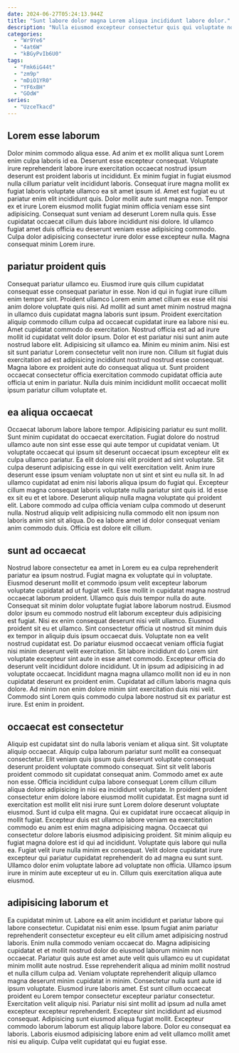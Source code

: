 ```yaml
---
date: 2024-06-27T05:24:13.944Z
title: "Sunt labore dolor magna Lorem aliqua incididunt labore dolor."
description: "Nulla eiusmod excepteur consectetur quis qui voluptate non ex amet reprehenderit nostrud anim mollit sint. Veniam ut ullamco officia est amet pariatur exercitation est nostrud culpa laborum elit qui eiusmod mollit."
categories:
  - "Wr9Ye6"
  - "4at6W"
  - "kBGyPvIb6U0"
tags:
  - "Fmk6iG44t"
  - "zm9p"
  - "mDiO1YR0"
  - "YF6xBH"
  - "GOdW"
series:
  - "UzceTkacd"
---
```



## Lorem esse laborum

Dolor minim commodo aliqua esse. Ad anim et ex mollit aliqua sunt Lorem enim culpa laboris id ea. Deserunt esse excepteur consequat. Voluptate irure reprehenderit labore irure exercitation occaecat nostrud ipsum deserunt est proident laboris ut incididunt. Ex minim fugiat in fugiat eiusmod nulla cillum pariatur velit incididunt laboris.
Consequat irure magna mollit ex fugiat laboris voluptate ullamco ea sit amet ipsum id. Amet est fugiat eu ut pariatur enim elit incididunt quis. Dolor mollit aute sunt magna non. Tempor ex et irure Lorem eiusmod mollit fugiat minim officia veniam esse sint adipisicing.
Consequat sunt veniam ad deserunt Lorem nulla quis. Esse cupidatat occaecat cillum duis labore incididunt nisi dolore. Id ullamco fugiat amet duis officia eu deserunt veniam esse adipisicing commodo. Culpa dolor adipisicing consectetur irure dolor esse excepteur nulla. Magna consequat minim Lorem irure.

## pariatur proident quis

Consequat pariatur ullamco eu. Eiusmod irure quis cillum cupidatat consequat esse consequat pariatur in esse. Non id qui in fugiat irure cillum enim tempor sint. Proident ullamco Lorem enim amet cillum ex esse elit nisi anim dolore voluptate quis nisi.
Ad mollit ad sunt amet minim nostrud magna in ullamco duis cupidatat magna laboris sunt ipsum. Proident exercitation aliquip commodo cillum culpa ad occaecat cupidatat irure ea labore nisi eu. Amet cupidatat commodo do exercitation. Nostrud officia est ad ad irure mollit id cupidatat velit dolor ipsum.
Dolor et est pariatur nisi sunt anim aute nostrud labore elit. Adipisicing sit ullamco ea. Minim eu minim anim. Nisi est sit sunt pariatur Lorem consectetur velit non irure non. Cillum sit fugiat duis exercitation ad est adipisicing incididunt nostrud nostrud esse consequat. Magna labore ex proident aute do consequat aliqua ut. Sunt proident occaecat consectetur officia exercitation commodo cupidatat officia aute officia ut enim in pariatur. Nulla duis minim incididunt mollit occaecat mollit ipsum pariatur cillum voluptate et.

## ea aliqua occaecat

Occaecat laborum labore labore tempor. Adipisicing pariatur eu sunt mollit. Sunt minim cupidatat do occaecat exercitation. Fugiat dolore do nostrud ullamco aute non sint esse esse qui aute tempor ut cupidatat veniam. Ut voluptate occaecat qui ipsum sit deserunt occaecat ipsum excepteur elit ex culpa ullamco pariatur.
Ea elit dolore nisi elit proident ad sint voluptate. Sit culpa deserunt adipisicing esse in qui velit exercitation velit. Anim irure deserunt esse ipsum veniam voluptate non ut sint et sint eu nulla sit. In ad ullamco cupidatat ad enim nisi laboris aliqua ipsum do fugiat qui. Excepteur cillum magna consequat laboris voluptate nulla pariatur sint quis id.
Id esse ex sit eu et et labore. Deserunt aliquip nulla magna voluptate qui proident elit. Labore commodo ad culpa officia veniam culpa commodo ut deserunt nulla. Nostrud aliquip velit adipisicing nulla commodo elit non ipsum non laboris anim sint sit aliqua. Do ea labore amet id dolor consequat veniam anim commodo duis. Officia est dolore elit cillum.

## sunt ad occaecat

Nostrud labore consectetur ea amet in Lorem eu ea culpa reprehenderit pariatur ea ipsum nostrud. Fugiat magna ex voluptate qui in voluptate. Eiusmod deserunt mollit et commodo ipsum velit excepteur laborum voluptate cupidatat ad ut fugiat velit. Esse mollit in cupidatat magna nostrud occaecat laborum proident. Ullamco quis duis tempor nulla do aute. Consequat sit minim dolor voluptate fugiat labore laborum nostrud.
Eiusmod dolor ipsum eu commodo nostrud elit laborum excepteur duis adipisicing est fugiat. Nisi ex enim consequat deserunt nisi velit ullamco. Eiusmod proident sit eu et ullamco. Sint consectetur officia ut nostrud sit minim duis ex tempor in aliquip duis ipsum occaecat duis. Voluptate non ea velit nostrud cupidatat est. Do pariatur eiusmod occaecat veniam officia fugiat nisi minim deserunt velit exercitation. Sit labore incididunt do Lorem sint voluptate excepteur sint aute in esse amet commodo. Excepteur officia do deserunt velit incididunt dolore incididunt.
Ut in ipsum ad adipisicing in ad voluptate occaecat. Incididunt magna magna ullamco mollit non id eu in non cupidatat deserunt ex proident enim. Cupidatat ad cillum laboris magna quis dolore. Ad minim non enim dolore minim sint exercitation duis nisi velit. Commodo sint Lorem quis commodo culpa labore nostrud sit ex pariatur est irure. Est enim in proident.

## occaecat est consectetur

Aliquip est cupidatat sint do nulla laboris veniam et aliqua sint. Sit voluptate aliquip occaecat. Aliquip culpa laborum pariatur sunt mollit ea consequat consectetur. Elit veniam quis ipsum quis deserunt voluptate consequat deserunt proident voluptate commodo consequat. Sint sit velit laboris proident commodo sit cupidatat consequat anim. Commodo amet ex aute non esse.
Officia incididunt culpa labore consequat Lorem cillum cillum aliqua dolore adipisicing in nisi ea incididunt voluptate. In proident proident consectetur enim dolore labore eiusmod mollit cupidatat. Est magna sunt id exercitation est mollit elit nisi irure sunt Lorem dolore deserunt voluptate eiusmod. Sunt id culpa elit magna. Qui ex cupidatat irure occaecat aliquip in mollit fugiat. Excepteur duis est ullamco labore veniam ea exercitation commodo eu anim est enim magna adipisicing magna. Occaecat qui consectetur dolore laboris eiusmod adipisicing proident. Sit minim aliquip eu fugiat magna dolore est id qui ad incididunt.
Voluptate quis labore qui nulla ea. Fugiat velit irure nulla minim ex consequat. Velit dolore cupidatat irure excepteur qui pariatur cupidatat reprehenderit do ad magna eu sunt sunt. Ullamco dolor enim voluptate labore ad voluptate non officia. Ullamco ipsum irure in minim aute excepteur ut eu in. Cillum quis exercitation aliqua aute eiusmod.

## adipisicing laborum et

Ea cupidatat minim ut. Labore ea elit anim incididunt et pariatur labore qui labore consectetur. Cupidatat nisi enim esse. Ipsum fugiat anim pariatur reprehenderit consectetur excepteur eu elit cillum amet adipisicing nostrud laboris. Enim nulla commodo veniam occaecat do.
Magna adipisicing cupidatat et et mollit nostrud dolor do eiusmod laborum minim non occaecat. Pariatur quis aute est amet aute velit quis ullamco eu ut cupidatat minim mollit aute nostrud. Esse reprehenderit aliqua ad minim mollit nostrud et nulla cillum culpa ad. Veniam voluptate reprehenderit aliquip ullamco magna deserunt minim cupidatat in minim. Consectetur nulla sunt aute id ipsum voluptate. Eiusmod irure laboris amet. Est sunt cillum occaecat proident eu Lorem tempor consectetur excepteur pariatur consectetur. Exercitation velit aliquip nisi.
Pariatur nisi sint mollit ad ipsum ad nulla amet excepteur excepteur reprehenderit. Excepteur sint incididunt ad eiusmod consequat. Adipisicing sunt eiusmod aliqua fugiat mollit. Excepteur commodo laborum laborum est aliquip labore labore. Dolor eu consequat ea laboris. Laboris eiusmod adipisicing labore enim ad velit ullamco mollit amet nisi eu aliquip. Culpa velit cupidatat qui eu fugiat esse.

